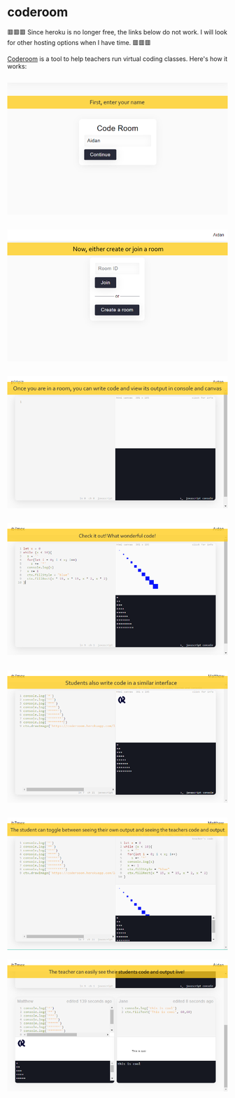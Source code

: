 # coderoom

🟥🟥🟥 Since heroku is no longer free, the links below do not work. I will look for other hosting options when I have time. 🟥🟥🟥
<br>

[Coderoom](https://coderooom.herokuapp.com/) is a tool to help teachers run virtual coding classes. Here's how it works:

![naming](https://github.com/AidanBlumLevine/coderoom/blob/master/naming_text.png)
---
![create](https://github.com/AidanBlumLevine/coderoom/blob/master/create_text.png)
---
![loaded](https://github.com/AidanBlumLevine/coderoom/blob/master/loaded_text.png)
---
![teachercode](https://github.com/AidanBlumLevine/coderoom/blob/master/teachercode_text.png)
---
![studentcode](https://github.com/AidanBlumLevine/coderoom/blob/master/studentcode_text.png)
---
![studentteachercode](https://github.com/AidanBlumLevine/coderoom/blob/master/studentteachercode_text.png)
---
![teacherstudents](https://github.com/AidanBlumLevine/coderoom/blob/master/teacherstudents_text.png)
